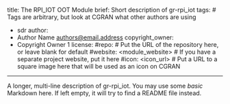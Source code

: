 title: The RPI_IOT OOT Module
brief: Short description of gr-rpi_iot
tags: # Tags are arbitrary, but look at CGRAN what other authors are using
  - sdr
author:
  - Author Name <authors@email.address>
copyright_owner:
  - Copyright Owner 1
license:
#repo: # Put the URL of the repository here, or leave blank for default
#website: <module_website> # If you have a separate project website, put it here
#icon: <icon_url> # Put a URL to a square image here that will be used as an icon on CGRAN
---
A longer, multi-line description of gr-rpi_iot.
You may use some *basic* Markdown here.
If left empty, it will try to find a README file instead.
